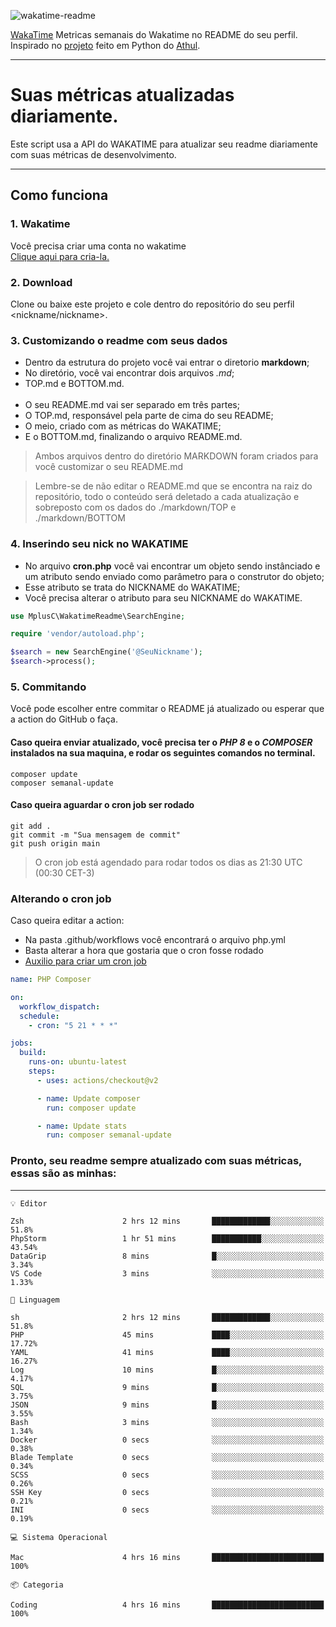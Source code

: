 ![wakatime-readme](https://socialify.git.ci/bymatheus/wakatime-readme/image?description=1&descriptionEditable=M%C3%A9tricas%20semanais%20do%20Wakatime%20no%20seu%20README%20de%20perfil.&font=KoHo&forks=1&language=1&owner=1&pattern=Signal&stargazers=1&theme=Dark)

[WakaTime](https://wakatime.com) Metricas semanais do Wakatime no README do seu perfil. <br>
Inspirado no [projeto](https://github.com/athul/waka-readme) feito em Python do [Athul](https://github.com/athul).
___

# Suas métricas atualizadas diariamente.
Este script usa a API do WAKATIME para atualizar seu readme diariamente com suas métricas de desenvolvimento.

___

## Como funciona

### 1. Wakatime
Você precisa criar uma conta no wakatime <br>
[Clique aqui para cria-la.](https://wakatime.com) 

### 2. Download
Clone ou baixe este projeto e cole dentro do repositório do seu perfil <nickname/nickname>.

### 3. Customizando o readme com seus dados
- Dentro da estrutura do projeto você vai entrar o diretorio **markdown**;  
- No diretório, você vai encontrar dois arquivos *.md*;
- TOP.md e BOTTOM.md.
<br><br>
- O seu README.md vai ser separado em três partes; 
- O TOP.md, responsável pela parte de cima do seu README;
- O meio, criado com as métricas do WAKATIME;
- E o BOTTOM.md, finalizando o arquivo README.md.<br>

> Ambos arquivos dentro do diretório MARKDOWN foram criados para você customizar o seu README.md

> Lembre-se de não editar o README.md que se encontra na raiz do repositório, todo o conteúdo será deletado a cada atualização e sobreposto com os dados do ./markdown/TOP e ./markdown/BOTTOM

### 4. Inserindo seu nick no WAKATIME
- No arquivo **cron.php** você vai encontrar um objeto sendo instânciado e um atributo sendo enviado como parâmetro para o construtor do objeto;
- Esse atributo se trata do NICKNAME do WAKATIME;
- Você precisa alterar o atributo para seu NICKNAME do WAKATIME.

```php
use MplusC\WakatimeReadme\SearchEngine;

require 'vendor/autoload.php';

$search = new SearchEngine('@SeuNickname');
$search->process();
```

### 5. Commitando
Você pode escolher entre commitar o README já atualizado ou esperar que a action do GitHub o faça. <br>

#### Caso queira enviar atualizado, você precisa ter o *PHP 8* e o *COMPOSER* instalados na sua maquina, e rodar os seguintes comandos no terminal.
```composer
composer update
composer semanal-update 
```

#### Caso queira aguardar o cron job ser rodado 
```git 
git add .
git commit -m "Sua mensagem de commit"
git push origin main
```

>O cron job está agendado para rodar todos os dias as 21:30 UTC (00:30 CET-3) 

### Alterando o cron job
Caso queira editar a action:

- Na pasta .github/workflows você encontrará o arquivo php.yml
- Basta alterar a hora que gostaria que o cron fosse rodado
- [Auxilio para criar um cron job](https://crontab.guru)

```yml
name: PHP Composer

on:
  workflow_dispatch:
  schedule:
    - cron: "5 21 * * *"

jobs:
  build:
    runs-on: ubuntu-latest
    steps:
      - uses: actions/checkout@v2

      - name: Update composer
        run: composer update

      - name: Update stats
        run: composer semanal-update
```

### Pronto, seu readme sempre atualizado com suas métricas, essas são as minhas:

___
```text
💡 Editor

Zsh                      2 hrs 12 mins       █████████████░░░░░░░░░░░░      51.8%
PhpStorm                 1 hr 51 mins        ███████████░░░░░░░░░░░░░░     43.54%
DataGrip                 8 mins              █░░░░░░░░░░░░░░░░░░░░░░░░      3.34%
VS Code                  3 mins              ░░░░░░░░░░░░░░░░░░░░░░░░░      1.33%
```
```text
💬 Linguagem

sh                       2 hrs 12 mins       █████████████░░░░░░░░░░░░      51.8%
PHP                      45 mins             ████░░░░░░░░░░░░░░░░░░░░░     17.72%
YAML                     41 mins             ████░░░░░░░░░░░░░░░░░░░░░     16.27%
Log                      10 mins             █░░░░░░░░░░░░░░░░░░░░░░░░      4.17%
SQL                      9 mins              █░░░░░░░░░░░░░░░░░░░░░░░░      3.75%
JSON                     9 mins              █░░░░░░░░░░░░░░░░░░░░░░░░      3.55%
Bash                     3 mins              ░░░░░░░░░░░░░░░░░░░░░░░░░      1.34%
Docker                   0 secs              ░░░░░░░░░░░░░░░░░░░░░░░░░      0.38%
Blade Template           0 secs              ░░░░░░░░░░░░░░░░░░░░░░░░░      0.34%
SCSS                     0 secs              ░░░░░░░░░░░░░░░░░░░░░░░░░      0.26%
SSH Key                  0 secs              ░░░░░░░░░░░░░░░░░░░░░░░░░      0.21%
INI                      0 secs              ░░░░░░░░░░░░░░░░░░░░░░░░░      0.19%
```
```text
💻 Sistema Operacional

Mac                      4 hrs 16 mins       █████████████████████████       100%
```
```text
📦 Categoria

Coding                   4 hrs 16 mins       █████████████████████████       100%
```
